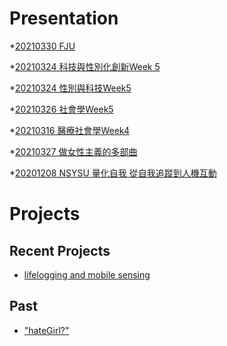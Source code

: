# Presentation

*[20210330 FJU](https://docs.google.com/presentation/d/e/2PACX-1vQ0U3YKfQ7it5jYDn78IUlRllOb3UTLqTg1NUSmNs1AFyrFgSqM97PfQiTNy1l_ihBYnMGsPbQwfy_u/pub?start=false&loop=false&delayms=3000)

*[20210324 科技與性別化創新Week 5]()

*[20210324 性別與科技Week5 ]()

*[20210326 社會學Week5]()

*[20210316 醫療社會學Week4]()

*[20210327 做女性主義的多部曲 ]()

*[20201208 NSYSU 量化自我 從自我追蹤到人機互動]()

# Projects

## Recent Projects
* [lifelogging and mobile sensing]()

## Past
* ["hateGirl?"]()

